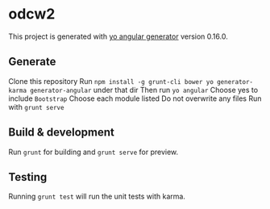 # odcw2

This project is generated with [yo angular generator](https://github.com/yeoman/generator-angular)
version 0.16.0.

## Generate
Clone this repository
Run `npm install -g grunt-cli bower yo generator-karma generator-angular` under that dir
Then run `yo angular`
Choose yes to include `Bootstrap`
Choose each module listed
Do not overwrite any files
Run with `grunt serve`


## Build & development

Run `grunt` for building and `grunt serve` for preview.

## Testing

Running `grunt test` will run the unit tests with karma.
